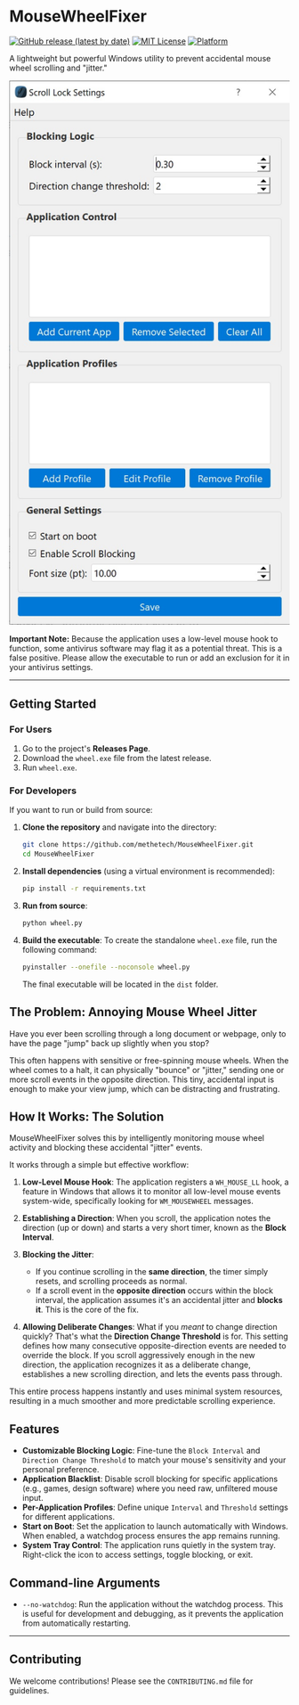 # MouseWheelFixer

[![GitHub release (latest by date)](https://img.shields.io/github/v/release/methetech/MouseWheelFixer?style=for-the-badge)](https://github.com/methetech/MouseWheelFixer/releases)
[![MIT License](https://img.shields.io/badge/License-MIT-blue.svg?style=for-the-badge)](LICENSE.md)
[![Platform](https://img.shields.io/badge/Platform-Windows-0078D6.svg?style=for-the-badge)](https://www.microsoft.com/windows)

A lightweight but powerful Windows utility to prevent accidental mouse wheel scrolling and "jitter."

![MouseWheelFixer Settings UI](MouseWheelFixer.jpg)

**Important Note:** Because the application uses a low-level mouse hook to function, some antivirus software may flag it as a potential threat. This is a false positive. Please allow the executable to run or add an exclusion for it in your antivirus settings.

---

## Getting Started

### For Users

1.  Go to the project's **Releases Page**.
2.  Download the `wheel.exe` file from the latest release.
3.  Run `wheel.exe`.

### For Developers

If you want to run or build from source:

1.  **Clone the repository** and navigate into the directory:
    ```bash
    git clone https://github.com/methetech/MouseWheelFixer.git
    cd MouseWheelFixer
    ```

2.  **Install dependencies** (using a virtual environment is recommended):
    ```bash
    pip install -r requirements.txt
    ```

3.  **Run from source**:
    ```bash
    python wheel.py
    ```

4.  **Build the executable**:
    To create the standalone `wheel.exe` file, run the following command:
    ```bash
    pyinstaller --onefile --noconsole wheel.py
    ```
    The final executable will be located in the `dist` folder.

## The Problem: Annoying Mouse Wheel Jitter

Have you ever been scrolling through a long document or webpage, only to have the page "jump" back up slightly when you stop?

This often happens with sensitive or free-spinning mouse wheels. When the wheel comes to a halt, it can physically "bounce" or "jitter," sending one or more scroll events in the opposite direction. This tiny, accidental input is enough to make your view jump, which can be distracting and frustrating.

## How It Works: The Solution

MouseWheelFixer solves this by intelligently monitoring mouse wheel activity and blocking these accidental "jitter" events.

It works through a simple but effective workflow:

1.  **Low-Level Mouse Hook**: The application registers a `WH_MOUSE_LL` hook, a feature in Windows that allows it to monitor all low-level mouse events system-wide, specifically looking for `WM_MOUSEWHEEL` messages.

2.  **Establishing a Direction**: When you scroll, the application notes the direction (up or down) and starts a very short timer, known as the **Block Interval**.

3.  **Blocking the Jitter**:
    *   If you continue scrolling in the **same direction**, the timer simply resets, and scrolling proceeds as normal.
    *   If a scroll event in the **opposite direction** occurs within the block interval, the application assumes it's an accidental jitter and **blocks it**. This is the core of the fix.

4.  **Allowing Deliberate Changes**: What if you *meant* to change direction quickly? That's what the **Direction Change Threshold** is for. This setting defines how many consecutive opposite-direction events are needed to override the block. If you scroll aggressively enough in the new direction, the application recognizes it as a deliberate change, establishes a new scrolling direction, and lets the events pass through.



This entire process happens instantly and uses minimal system resources, resulting in a much smoother and more predictable scrolling experience.

## Features

*   **Customizable Blocking Logic**: Fine-tune the `Block Interval` and `Direction Change Threshold` to match your mouse's sensitivity and your personal preference.
*   **Application Blacklist**: Disable scroll blocking for specific applications (e.g., games, design software) where you need raw, unfiltered mouse input.
*   **Per-Application Profiles**: Define unique `Interval` and `Threshold` settings for different applications.
*   **Start on Boot**: Set the application to launch automatically with Windows. When enabled, a watchdog process ensures the app remains running.
*   **System Tray Control**: The application runs quietly in the system tray. Right-click the icon to access settings, toggle blocking, or exit.
## Command-line Arguments

*   `--no-watchdog`: Run the application without the watchdog process. This is useful for development and debugging, as it prevents the application from automatically restarting.

---

## Contributing

We welcome contributions! Please see the `CONTRIBUTING.md` file for guidelines.